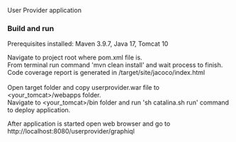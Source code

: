 User Provider application

### Build and run
Prerequisites installed:
Maven 3.9.7, Java 17, Tomcat 10

Navigate to project root where pom.xml file is.<br />
From terminal run command 'mvn clean install' and wait process to finish.
Code coverage report is generated in <project-root>/target/site/jacoco/index.html <br /><br />
Open target folder and copy userprovider.war file to <your_tomcat>/webapps folder.<br />
Navigate to <your_tomcat>/bin folder and run 'sh catalina.sh run' command to deploy application.

After application is started open web browser and go to http://localhost:8080/userprovider/graphiql
